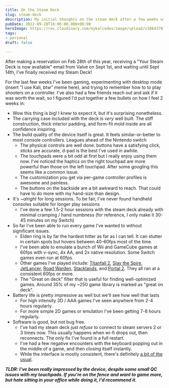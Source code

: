 ```yaml
---
title: On the Steam Deck
slug: steam-deck
description: My initial thoughts on the steam deck after a few weeks with it
pubDate: 2022-09-28T16:00:00.000+00:00
heroImage: https://res.cloudinary.com/mykalcodes/image/upload/v1664378725/Mykal%20Codes/PXL_20220916_232229322_mncvkb.jpg
tags:
- personal
draft: false

---
```

After making a reservation on Feb 28th of this year, receiving a "Your Steam Deck is now available" email from Valve on Sept 1st, and waiting until Sept 14th, I've finally received my Steam Deck!

For the last few weeks I've been gaming, experimenting with desktop mode (insert "I use Kali, btw" meme here), and trying to remember how to to play shooters on a controller. I've also had a few friends reach out and ask if it was worth the wait, so I figured I'd put together a few bullets on how I feel 2 weeks in:

* Wow this thing is big! I knew to expect it, but it's surprising nonetheless.
* The carrying case included with the deck is _very_ well built. The stiff construction, thick interior padding, and form-fit mold inside are all confidence inspiring.
* The build quality of the device itself is great. It feels similar-or-better to most console controllers. Leagues ahead of the Nintendo switch
  * The physical controls are well done: buttons have a satisfying click, sticks are accurate, d-pad is the best I've used in awhile.
  * The touchpads were a bit odd at first but I really enjoy using them now. I've noticed the haptics on the right touchpad are more powerful than those on the left touchpad. After some googling this seems like a common issue.
  * The customization you get via per-game controller profiles is awesome and painless.
  * The buttons on the backside are a bit awkward to reach. That could have to do more with my hand-size than design.
* It's _\~alright_ for long sessions. To be fair, I've never found handheld consoles suitable for longer play sessions
  * I've done a few 1.5-2 hour sessions with the steam deck already with minimal cramping / hand numbness (for reference, I only make it 30-45 minutes on my Switch)
* So far I've been able to run every game I've wanted to without significant issues.
  * Elden ring is by far the hardest hitter as far as I can tell. It can stutter in certain spots but hovers between 40-60fps most of the time.
  * I've been able to emulate a bunch of Wii and GameCube games at 60fps with v-sync, 4x AA, and 2x native resolution. Some Switch games even run at 60fps.
  * Other games I've played include: [Titanfall 2](https://store.steampowered.com/app/1237970/Titanfall_2/), [Slay the Spire](https://store.steampowered.com/app/646570/Slay_the_Spire/), [JetLancer](https://store.steampowered.com/app/913060/Jet_Lancer/), [Road Warden](https://store.steampowered.com/app/1155970/Roadwarden/), [Stacklands](https://store.steampowered.com/app/1948280/Stacklands/), and [Portal 2](https://store.steampowered.com/app/620/Portal_2/). They all ran at a consistent 60fps or more.
  * The "Great on deck" filter that is useful for finding well-optimized games. Around 35% of my \~250 game library is marked as "great on deck".
* Battery life is pretty impressive as well but we'll see how well that lasts
  * For high intensity 3D / AAA games I've seen anywhere from 2-4 hours regularly.
  * For more simple 2D games or emulation I've been getting 7-8 hours regularly.
* Software is good, but not bug free.
  * I've had my steam deck just _refuse_ to connect to steam servers 2 or 3 times now. This usually happens when wi-fi drops out, then reconnects. The only fix I've found is a full restart.
  * I've had a few negative encounters with the keyboard popping out in the middle of a game, and then closing itself instantly.
  * While the interface is mostly consistent, there's definitely [a bit of the usual](https://www.reddit.com/r/Steam/comments/tisoop/the_amazing_consistency_of_steams_ui/).

**_TLDR: I've been really impressed by the device, despite some small QC issues with my touchpads. If you're on the fence and want to game more, but hate sitting in your office while doing it, I'd recommend it._**